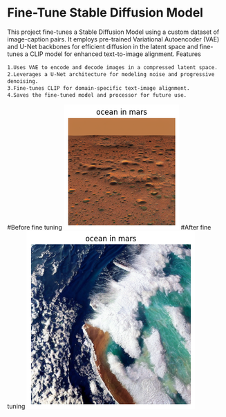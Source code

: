 # Fine-Tune Stable Diffusion Model

This project fine-tunes a Stable Diffusion Model using a custom dataset of image-caption pairs. It employs pre-trained Variational Autoencoder (VAE) and U-Net backbones for efficient diffusion in the latent space and fine-tunes a CLIP model for enhanced text-to-image alignment.
Features

    1.Uses VAE to encode and decode images in a compressed latent space.
    2.Leverages a U-Net architecture for modeling noise and progressive denoising.
    3.Fine-tunes CLIP for domain-specific text-image alignment.
    4.Saves the fine-tuned model and processor for future use.
#Before fine tuning
![results](./output_samples/before_fine_tuning_image.png "Before Fine tuning")
#After fine tuning
![results](./output_samples/after_fine_tuning_image.png "After Fine tuning")
